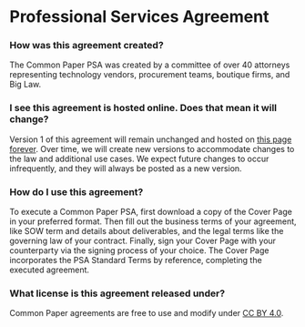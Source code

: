# Professional Services Agreement

### How was this agreement created?
The Common Paper PSA was created by a committee of over 40 attorneys representing technology vendors, procurement teams, boutique firms, and Big Law.

### I see this agreement is hosted online. Does that mean it will change?
Version 1 of this agreement will remain unchanged and hosted on [this page forever](https://commonpaper.com/standards/profesional-services-agreement/0.1). Over time, we will create new versions to accommodate changes to the law and additional use cases. We expect future changes to occur infrequently, and they will always be posted as a new version.

### How do I use this agreement?
To execute a Common Paper PSA, first download a copy of the Cover Page in your preferred format. Then fill out the business terms of your agreement, like SOW term and details about deliverables, and the legal terms like the governing law of your contract. Finally, sign your Cover Page with your counterparty via the signing process of your choice. The Cover Page incorporates the PSA Standard Terms by reference, completing the executed agreement.

### What license is this agreement released under?
Common Paper agreements are free to use and modify under [CC BY 4.0](https://creativecommons.org/licenses/by/4.0/).
